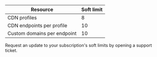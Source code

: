 
| Resource | Soft limit |
| --- | --- |
| CDN profiles |8 |
| CDN endpoints per profile |10 |
| Custom domains per endpoint |10 |

Request an update to your subscription's soft limits by opening a support ticket.

